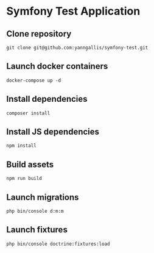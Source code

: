 # Symfony Test Application

## Clone repository
```
git clone git@github.com:yanngallis/symfony-test.git
```

## Launch docker containers
```
docker-compose up -d
```

## Install dependencies
```
composer install
```

## Install JS dependencies
```
npm install
```

## Build assets
```
npm run build
```

## Launch migrations
```
php bin/console d:m:m
```

## Launch fixtures
```
php bin/console doctrine:fixtures:load
```